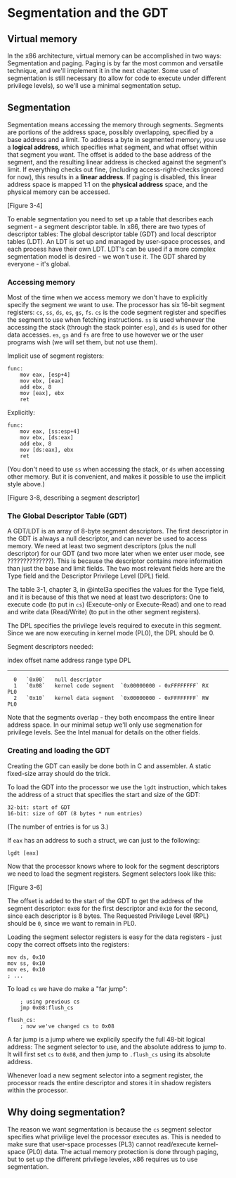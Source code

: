# Segmentation and the GDT

## Virtual memory

In the x86 architecture, virtual memory can be accomplished in two ways:
Segmentation and paging. Paging is by far the most common and versatile
technique, and we'll implement it in the next chapter. Some use of segmentation
is still necessary (to allow for code to execute under different privilege
levels), so we'll use a minimal segmentation setup.

## Segmentation

Segmentation means accessing the memory through segments. Segments are portions
of the address space, possibly overlapping, specified by a base address and a
limit. To address a byte in segmented memory, you use a **logical address**,
which specifies what segment, and what offset within that segment you want. The
offset is added to the base address of the segment, and the resulting linear
address is checked against the segment's limit. If everything checks out fine,
(including access-right-checks ignored for now), this results in a **linear
address**. If paging is disabled, this linear address space is mapped 1:1 on
the **physical address** space, and the physical memory can be accessed.

[Figure 3-4]

To enable segmentation you need to set up a table that describes each segment -
a segment descriptor table. In x86, there are two types of descriptor tables:
The global descriptor table (GDT) and local descriptor tables (LDT). An LDT is
set up and managed by user-space processes, and each process have their own LDT.
LDT's can be used if a more complex segmentation model is desired - we won't
use it. The GDT shared by everyone - it's global.

### Accessing memory

Most of the time when we access memory we don't have to explicitly specify the
segment we want to use. The processor has six 16-bit segment registers: `cs`,
`ss`, `ds`, `es`, `gs`, `fs`. `cs` is the code segment register and specifies
the segment to use when fetching instructions. `ss` is used whenever the
accessing the stack (through the stack pointer `esp`), and `ds` is used for
other data accesses. `es`, `gs` and `fs` are free to use however we or the user
programs wish (we will set them, but not use them).

Implicit use of segment registers:

    func:
        mov eax, [esp+4]
        mov ebx, [eax]
        add ebx, 8
        mov [eax], ebx
        ret

Explicitly:

    func:
        mov eax, [ss:esp+4]
        mov ebx, [ds:eax]
        add ebx, 8
        mov [ds:eax], ebx
        ret

(You don't need to use `ss` when accessing the stack, or `ds` when accessing
other memory. But it is convenient, and makes it possible to use the implicit
style above.)

[Figure 3-8, describing a segment descriptor]

### The Global Descriptor Table (GDT)

A GDT/LDT is an array of 8-byte segment descriptors. The first descriptor in
the GDT is always a null descriptor, and can never be used to access memory. We
need at least two segment descriptors (plus the null descriptor) for our GDT
(and two more later when we enter user mode, see ??????????????). This is
because the descriptor contains more information than just the base and limit
fields. The two most relevant fields here are the Type field and the Descriptor
Privilege Level (DPL) field.

The table 3-1, chapter 3, in @intel3a specifies the values for the Type field,
and it is because of this that we need at least two descriptors: One to execute
code (to put in `cs`) (Execute-only or Execute-Read) and one to read and write
data (Read/Write) (to put in the other segment registers).

The DPL specifies the privilege levels required to execute in this segment.
Since we are now executing in kernel mode (PL0), the DPL should be 0.

Segment descriptors needed:

  index   offset   name                 address range             type   DPL
 ------  -------   -------------------  ------------------------- -----  ----
      0   `0x00`   null descriptor
      1   `0x08`   kernel code segment  `0x00000000 - 0xFFFFFFFF` RX     PL0
      2   `0x10`   kernel data segment  `0x00000000 - 0xFFFFFFFF` RW     PL0

Note that the segments overlap - they both encompass the entire linear address
space. In our minimal setup we'll only use segmenation for privilege levels.
See the Intel manual for details on the other fields.

### Creating and loading the GDT

Creating the GDT can easily be done both in C and assembler. A static
fixed-size array should do the trick.

To load the GDT into the processor we use the `lgdt` instruction, which takes
the address of a struct that specifies the start and size of the GDT:

    32-bit: start of GDT
    16-bit: size of GDT (8 bytes * num entries)

(The number of entries is for us 3.)

If `eax` has an address to such a struct, we can just to the following:

    lgdt [eax]

Now that the processor knows where to look for the segment descriptors we need
to load the segment registers. Segment selectors look like this:

[Figure 3-6]

The offset is added to the start of the GDT to get the address of the segment
descriptor: `0x08` for the first descriptor and `0x10` for the second, since
each descriptor is 8 bytes. The Requested Privilege Level (RPL) should be `0`,
since we want to remain in PL0.

Loading the segment selector registers is easy for the data registers - just
copy the correct offsets into the registers:

    mov ds, 0x10
    mov ss, 0x10
    mov es, 0x10
    ; ...

To load `cs` we have do make a "far jump":

        ; using previous cs
        jmp 0x08:flush_cs

    flush_cs:
        ; now we've changed cs to 0x08

A far jump is a jump where we explicily specify the full 48-bit logical
address: The segment selector to use, and the absolute address to jump to. It
will first set `cs` to `0x08`, and then jump to `.flush_cs` using its absolute
address.

Whenever load a new segment selector into a segment register, the processor
reads the entire descriptor and stores it in shadow registers within the
processor.

## Why doing segmentation?

The reason we want segmentation is because the `cs` segment selector specifies
what privilige level the processor executes as. This is needed to make sure
that user-space processes (PL3) cannot read/execute kernel-space (PL0) data.
The actual memory protection is done through paging, but to set up the
different privilege leveles, x86 requires us to use segmentation.
